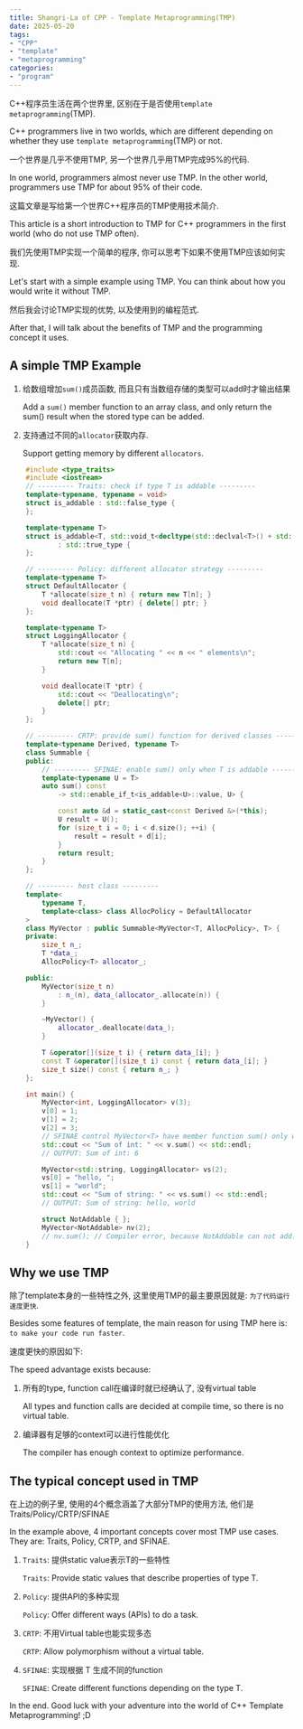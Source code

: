 ```yaml
---
title: Shangri-La of CPP - Template Metaprogramming(TMP)
date: 2025-05-20
tags:
- "CPP"
- "template"
- "metaprogramming"
categories:
- "program"
---
```


C++程序员生活在两个世界里, 区别在于是否使用`template metaprogramming`(TMP).

C++ programmers live in two worlds, which are different depending on whether they use `template metaprogramming`(TMP) or not.

一个世界是几乎不使用TMP, 另一个世界几乎用TMP完成95%的代码.

In one world, programmers almost never use TMP. In the other world, programmers use TMP for about 95% of their code.

这篇文章是写给第一个世界C++程序员的TMP使用技术简介.

This article is a short introduction to TMP for C++ programmers in the first world (who do not use TMP often).

我们先使用TMP实现一个简单的程序, 你可以思考下如果不使用TMP应该如何实现.

Let's start with a simple example using TMP. You can think about how you would write it without TMP.

然后我会讨论TMP实现的优势, 以及使用到的编程范式.

After that, I will talk about the benefits of TMP and the programming concept it uses.

## A simple TMP Example

1. 给数组增加`sum()`成员函数, 而且只有当数组存储的类型可以add时才输出结果

    Add a `sum()` member function to an array class, and only return the sum() result when the stored type can be added.
2. 支持通过不同的`allocator`获取内存.

    Support getting memory by different `allocators`.

```cpp
    #include <type_traits>
    #include <iostream>
    // --------- Traits: check if type T is addable ---------
    template<typename, typename = void>
    struct is_addable : std::false_type {
    };

    template<typename T>
    struct is_addable<T, std::void_t<decltype(std::declval<T>() + std::declval<T>())> >
            : std::true_type {
    };

    // --------- Policy: different allocator strategy ---------
    template<typename T>
    struct DefaultAllocator {
        T *allocate(size_t n) { return new T[n]; }
        void deallocate(T *ptr) { delete[] ptr; }
    };

    template<typename T>
    struct LoggingAllocator {
        T *allocate(size_t n) {
            std::cout << "Allocating " << n << " elements\n";
            return new T[n];
        }

        void deallocate(T *ptr) {
            std::cout << "Deallocating\n";
            delete[] ptr;
        }
    };

    // --------- CRTP: provide sum() function for derived classes ---------
    template<typename Derived, typename T>
    class Summable {
    public:
        // --------- SFINAE: enable sum() only when T is addable ---------
        template<typename U = T>
        auto sum() const
            -> std::enable_if_t<is_addable<U>::value, U> {

            const auto &d = static_cast<const Derived &>(*this);
            U result = U();
            for (size_t i = 0; i < d.size(); ++i) {
                result = result + d[i];
            }
            return result;
        }
    };

    // --------- host class ---------
    template<
        typename T,
        template<class> class AllocPolicy = DefaultAllocator
    >
    class MyVector : public Summable<MyVector<T, AllocPolicy>, T> {
    private:
        size_t n_;
        T *data_;
        AllocPolicy<T> allocator_;

    public:
        MyVector(size_t n)
            : n_(n), data_(allocator_.allocate(n)) {
        }

        ~MyVector() {
            allocator_.deallocate(data_);
        }

        T &operator[](size_t i) { return data_[i]; }
        const T &operator[](size_t i) const { return data_[i]; }
        size_t size() const { return n_; }
    };

    int main() {
        MyVector<int, LoggingAllocator> v(3);
        v[0] = 1;
        v[1] = 2;
        v[2] = 3;
        // SFINAE control MyVector<T> have member function sum() only when T is addable
        std::cout << "Sum of int: " << v.sum() << std::endl;
        // OUTPUT: Sum of int: 6

        MyVector<std::string, LoggingAllocator> vs(2);
        vs[0] = "hello, ";
        vs[1] = "world";
        std::cout << "Sum of string: " << vs.sum() << std::endl;
        // OUTPUT: Sum of string: hello, world

        struct NotAddable { };
        MyVector<NotAddable> nv(2);
        // nv.sum(); // Compiler error, because NotAddable can not add.
    }
```

## Why we use TMP

除了template本身的一些特性之外, 这里使用TMP的最主要原因就是: `为了代码运行速度更快`.

Besides some features of template, the main reason for using TMP here is: `to make your code run faster`.

速度更快的原因如下:

The speed advantage exists because:

1. 所有的type, function call在编译时就已经确认了, 没有virtual table

    All types and function calls are decided at compile time, so there is no virtual table.
2. 编译器有足够的context可以进行性能优化

    The compiler has enough context to optimize performance.

## The typical concept used in TMP

在上边的例子里, 使用的4个概念涵盖了大部分TMP的使用方法, 他们是 Traits/Policy/CRTP/SFINAE

In the example above, 4 important concepts cover most TMP use cases. They are: Traits, Policy, CRTP, and SFINAE.

1. `Traits`: 提供static value表示T的一些特性

    `Traits`: Provide static values that describe properties of type T.
2. `Policy`: 提供API的多种实现

    `Policy`: Offer different ways (APIs) to do a task.
3. `CRTP`: 不用Virtual table也能实现多态

    `CRTP`: Allow polymorphism without a virtual table.
4. `SFINAE`: 实现根据 T 生成不同的function

    `SFINAE`: Create different functions depending on the type T.

In the end. Good luck with your adventure into the world of C++ Template Metaprogramming!  ;D
